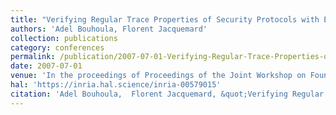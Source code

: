 ```yaml
---
title: "Verifying Regular Trace Properties of Security Protocols with Explicit Destructors and Implicit Induction"
authors: 'Adel Bouhoula, Florent Jacquemard'
collection: publications
category: conferences
permalink: /publication/2007-07-01-Verifying-Regular-Trace-Properties-of-Security-Protocols-with-Explicit-Destructors-and-Implicit-Induction
date: 2007-07-01
venue: 'In the proceedings of Proceedings of the Joint Workshop on Foundations of Computer Security and Automated Reasoning for Security Protocol Analysis (FCS-ARSPA)'
hal: 'https://inria.hal.science/inria-00579015'
citation: 'Adel Bouhoula,  Florent Jacquemard, &quot;Verifying Regular Trace Properties of Security Protocols with Explicit Destructors and Implicit Induction&quot; In the proceedings of Proceedings of the Joint Workshop on Foundations of Computer Security and Automated Reasoning for Security Protocol Analysis (FCS-ARSPA), 2007.'
---
```

